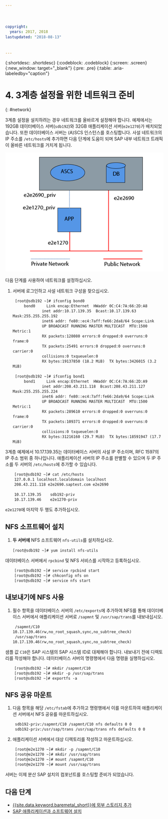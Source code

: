 ```yaml
---



copyright:
  years: 2017, 2018
lastupdated: "2018-08-13"


---
```


{:shortdesc: .shortdesc}
{:codeblock: .codeblock}
{:screen: .screen}
{:new_window: target="_blank"}
{:pre: .pre}
{:table: .aria-labeledby="caption"}

# 4. 3계층 설정을 위한 네트워크 준비
{: #network}

3계층 설정을 설치하려는 경우 네트워크를 올바르게 설정해야 합니다. 예제에서는 192GB 데이터베이스 서버(`sdb192`)와 32GB 애플리케이션 서버(`e2e1270`)가 배치되었습니다. 또한 데이터베이스 서버는 (A)SCS 인스턴스를 호스팅합니다. 사설 네트워크의 IP 주소를 `/etc/hosts`에 추가하면 다음 단계에 도움이 되며 SAP 내부 네트워크 트래픽이 올바른 네트워크를 거치게 됩니다.

![그림 1. 3계층 설정 샘플](/images/network-01.png "3계층 설정 샘플")

다음 단계를 사용하여 네트워크를 설정하십시오.

1. 서버에 로그인하고 사설 네트워크 구성을 찾으십시오.

        [root@sdb192 ~]# ifconfig bond0
            bond0	  Link encap:Ethernet  HWaddr 0C:C4:7A:66:2D:A8
                    inet addr:10.17.139.35  Bcast:10.17.139.63 Mask:255.255.255.192
                    inet6 addr: fe80::ec4:7aff:fe66:2da8/64 Scope:Link
                    UP BROADCAST RUNNING MASTER MULTICAST  MTU:1500  Metric:1
                    RX packets:128080 errors:0 dropped:0 overruns:0 frame:0
                    TX packets:25491 errors:0 dropped:0 overruns:0 carrier:0
                    collisions:0 txqueuelen:0
                    RX bytes:19137850 (18.2 MiB)  TX bytes:3426015 (3.2 MiB)

        [root@sdb192 ~]# ifconfig bond1
            bond1	  Link encap:Ethernet  HWaddr 0C:C4:7A:66:2D:A9
                    inet addr:208.43.211.118  Bcast:208.43.211.127 Mask:255.255.255.224
                    inet6 addr: fe80::ec4:7aff:fe66:2da9/64 Scope:Link
                    UP BROADCAST RUNNING MASTER MULTICAST  MTU:1500  Metric:1
                    RX packets:289610 errors:0 dropped:0 overruns:0 frame:0
                    TX packets:109371 errors:0 dropped:0 overruns:0 carrier:0
                    collisions:0 txqueuelen:0
                    RX bytes:31216160 (29.7 MiB)  TX bytes:18591947 (17.7 MiB)

3계층 예제에서 10.17.139.35는 데이터베이스 서버의 사설 IP 주소이며, RFC 1597의 IP 주소 범위 중 하나입니다. 애플리케이션 서버의 IP 주소를 판별할 수 있으며 두 IP 주소를 두 서버의 `/etc/hosts`에 추가할 수 있습니다.

        [root@sdb192 ~]# cat /etc/hosts
        127.0.0.1 localhost.localdomain localhost
        208.43.211.118 e2e2690.saptest.com e2e2690

        10.17.139.35    sdb192-priv
        10.17.139.46    e2e1270-priv

`e2e1270`에 마지막 두 행도 추가하십시오.

## NFS 소프트웨어 설치

1. **두 서버에** NFS 소프트웨어 `nfs-utils`를 설치하십시오.

      `[root@sdb192 ~]# yum install nfs-utils`

데이터베이스 서버에서 `rpcbind` 및 NFS 서비스를 시작하고 등록하십시오.

        [root@sdb192 ~]# service rpcbind start
        [root@sdb192 ~]# chkconfig nfs on
        [root@sdb192 ~]# service nfs start

## 내보내기에 NFS 사용

1. 필수 항목을 데이터베이스 서버의 `/etc/exports`에 추가하여 NFS를 통해 데이터베이스 서버에서 애플리케이션 서버로 `/sapmnt` 및 `/usr/sap/trans`를 내보내십시오.

        /sapmnt/C10		10.17.139.46(rw,no_root_squash,sync,no_subtree_check)
        /usr/sap/trans	10.17.139.46(rw,no_root_squash,sync,no_subtree_check)

샘플 값 `C10`은 SAP 시스템의 SAP 시스템 ID로 대체해야 합니다. 내보내기 전에 디렉토리를 작성해야 합니다. 데이터베이스 서버의 명령행에서 다음 명령을 실행하십시오.

        [root@sdb192 ~]# mkdir /sapmnt/C10
        [root@sdb192 ~]# mkdir -p /usr/sap/trans
        [root@sdb192 ~]# exportfs -a

## NFS 공유 마운트

1. 다음 항목을 해당 `/etc/fstab`에 추가하고 명령행에서 이를 마운트하여 애플리케이션 서버에서 NFS 공유를 마운트하십시오.

        sdb192-priv:/sapmnt/C10 /sapmnt/C10 nfs defaults 0 0
        sdb192-priv:/usr/sap/trans /usr/sap/trans nfs defaults 0 0

2. 애플리케이션 서버에서 대상 디렉토리를 작성하고 마운트하십시오.

        [root@e2e1270 ~]# mkdir -p /sapmnt/C10
        [root@e2e1270 ~]# mkdir /usr/sap/trans
        [root@e2e1270 ~]# mount /sapmnt/C10
        [root@e2e1270 ~]# mount /usr/sap/trans

서버는 이제 분산 SAP 설치의 컴포넌트를 호스팅할 준비가 되었습니다.

## 다음 단계

  * [{{site.data.keyword.baremetal_short}}에 외부 스토리지 추가](/docs/infrastructure/sap-netweaver-rhel-qrg/rhel-provisioning-external-storage-to-server.html)
  * [SAP 애플리케이션과 소프트웨어 설치](/docs/infrastructure/sap-netweaver-rhel-qrg/rhel-installing-your-SAP-landscape.html)
